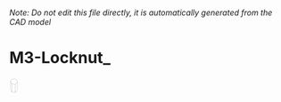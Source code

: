 ###### Note: Do not edit this file directly, it is automatically generated from the CAD model

# M3-Locknut_

![](/project.svg)



 

